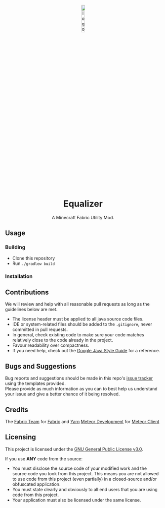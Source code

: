 <!-- remove comments at initial release, update the links to equalizer website -xargana -->

<p align="center">
<img src="https://xargana.com/media/equalizer.png" alt="logo" width="15%"/>
</p>

<h1 align="center">Equalizer</h1>
<p align="center">A Minecraft Fabric Utility Mod.</p>

<div align="center">
    <!-- unavailable unless the repo is public, leave them in 
    <a href="https://discord.gg/ewztymE6xM"><img src="https://img.shields.io/discord/1309575951117586502?logo=discord" alt="Discord"/></a>
    <br>
    <img src="https://img.shields.io/github/last-commit/equalizer-development/equalizer" alt="GitHub last commit"/>
    <img src="https://img.shields.io/github/commit-activity/w/equalizer-development/equalizer" alt="GitHub commit activity"/>
    <img src="https://img.shields.io/github/contributors/equalizer-development/equalizer" alt="GitHub contributors"/>
    <br>
    <img src="https://img.shields.io/github/languages/code-size/equalizer-development/equalizer" alt="GitHub code size in bytes"/>
    <img src="https://img.shields.io/endpoint?url=https://ghloc.vercel.app/api/equalizer-development/equalizer/badge?filter=.java$&label=lines%20of%20code&color=blue" alt="GitHub lines of code"/>
    -->
</div>

## Usage

### Building
- Clone this repository
- Run `./gradlew build`

### Installation
<!--Follow the [guide](https://equalizerweb/instalation) on the wiki.-->

## Contributions
We will review and help with all reasonable pull requests as long as the guidelines below are met.

- The license header must be applied to all java source code files.
- IDE or system-related files should be added to the `.gitignore`, never committed in pull requests.
- In general, check existing code to make sure your code matches relatively close to the code already in the project.
- Favour readability over compactness.
- If you need help, check out the [Google Java Style Guide](https://google.github.io/styleguide/javaguide.html) for a reference.

## Bugs and Suggestions
Bug reports and suggestions should be made in this repo's [issue tracker](https://github.com/equalizer-development/equalizer/issues) using the templates provided.  
Please provide as much information as you can to best help us understand your issue and give a better chance of it being resolved.

<!-- maybe ill add my own sponsors page idk :3 
## Donations
All of our work is completely free and non-profit (donations pay only for hosting costs), therefore we are very grateful for all donations made to support us in running our community.  
Donations can be made via our [website](https://meteorclient.com/donate) and the minimum amount to get donor benefits is €5.  
You will be rewarded with a role on our Discord server and a customisable in-game cape.  
⚠️ _Make sure to create a Meteor account and link your Discord and Minecraft accounts to fully experience your rewards._ ⚠️
-->

## Credits
<!-- [Cabaletta](https://github.com/cabaletta) and [WagYourTail](https://github.com/wagyourtail) for [Baritone](https://github.com/cabaletta/baritone)  -->
The [Fabric Team](https://github.com/FabricMC) for [Fabric](https://github.com/FabricMC/fabric-loader) and [Yarn](https://github.com/FabricMC/yarn)
[Meteor Development](https://github.com/MeteorDevelopment) for [Meteor Client](https://github.com/MeteorDevelopment/meteor-client)

## Licensing
This project is licensed under the [GNU General Public License v3.0](https://www.gnu.org/licenses/gpl-3.0.en.html). 

If you use **ANY** code from the source:
- You must disclose the source code of your modified work and the source code you took from this project. This means you are not allowed to use code from this project (even partially) in a closed-source and/or obfuscated application.
- You must state clearly and obviously to all end users that you are using code from this project.
- Your application must also be licensed under the same license.

<!-- 
*If you have any other questions, check our [FAQ](https://meteorclient.com/faq) or ask in our [Discord](https://meteorclient.com/discord) server.*
-->
